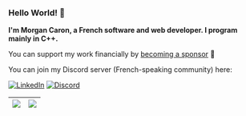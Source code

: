### Hello World! 👋

**I'm Morgan Caron, a French software and web developer. I program mainly in C++.**

You can support my work financially by [becoming a sponsor](https://github.com/sponsors/MorganCaron) 💖

You can join my Discord server (French-speaking community) here:

[![LinkedIn](https://img.shields.io/badge/LinkedIn-0077B5?style=for-the-badge&logo=linkedin&logoColor=white)](https://www.linkedin.com/in/morgancaron/)
[![Discord](https://img.shields.io/discord/268838260153909249?label=Chat&logo=Discord&style=for-the-badge)](https://discord.gg/mxZvun4)

| ![](https://github-readme-stats.vercel.app/api/top-langs/?username=MorganCaron&theme=github_dark&layout=compact) | ![](https://github-readme-stats.vercel.app/api?username=MorganCaron&show_icons=true&theme=github_dark&line_height=20) |
|---|---|
